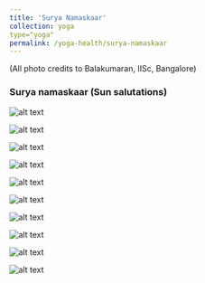 ```yaml
---
title: 'Surya Namaskaar'
collection: yoga
type="yoga"
permalink: /yoga-health/surya-namaskaar
---
```


(All photo credits to Balakumaran, IISc, Bangalore) 

### Surya namaskaar (Sun salutations)

![alt text](/images/blog_images/yoga_portfolio/IMG_1365.jpg)<br/> 

![alt text](/images/blog_images/yoga_portfolio/IMG_1366.jpg)<br/> 

![alt text](/images/blog_images/yoga_portfolio/IMG_1370.jpg)<br/> 

![alt text](/images/blog_images/yoga_portfolio/IMG_1373.jpg)<br/> 

![alt text](/images/blog_images/yoga_portfolio/IMG_1377.jpg)<br/> 

![alt text](/images/blog_images/yoga_portfolio/IMG_1380.jpg)<br/> 

![alt text](/images/blog_images/yoga_portfolio/IMG_1383.jpg)<br/> 

![alt text](/images/blog_images/yoga_portfolio/IMG_1386.jpg)<br/>

![alt text](/images/blog_images/yoga_portfolio/IMG_1387.jpg)<br/>


![alt text](/images/blog_images/yoga_portfolio/IMG_1389.jpg)<br/>